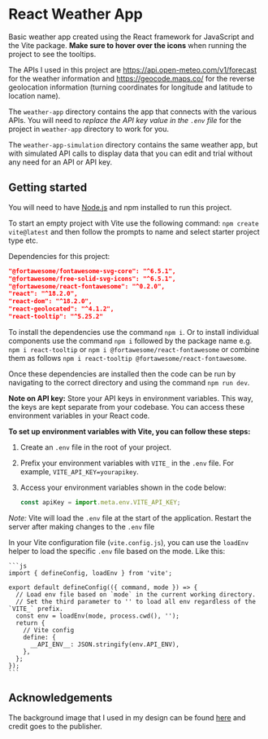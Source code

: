 # React Weather App

Basic weather app created using the React framework for JavaScript and the Vite package. **Make sure to hover over the icons** when running the project to see the tooltips.

The APIs I used in this project are https://api.open-meteo.com/v1/forecast for the weather information and https://geocode.maps.co/ for the reverse geolocation information (turning coordinates for longitude and latitude to location name).

The `weather-app` directory contains the app that connects with the various APIs. You will need to *replace the API key value in the `.env` file* for the project in `weather-app` directory to work for you.

The `weather-app-simulation` directory contains the same weather app, but with simulated API calls to display data that you can edit and trial without any need for an API or API key.

## Getting started

You will need to have [Node.js](https://nodejs.org/en/download) and npm installed to run this project.

To start an empty project with Vite use the following command: `npm create vite@latest` and then follow the prompts to name and select starter project type etc.

Dependencies for this project:

```json
"@fortawesome/fontawesome-svg-core": "^6.5.1",
"@fortawesome/free-solid-svg-icons": "^6.5.1",
"@fortawesome/react-fontawesome": "^0.2.0",
"react": "^18.2.0",
"react-dom": "^18.2.0",
"react-geolocated": "^4.1.2",
"react-tooltip": "^5.25.2"
```

To install the dependencies use the command `npm i`. Or to install individual components use the command `npm i` followed by the package name e.g. `npm i react-tooltip` or `npm i @fortawesome/react-fontawesome` or combine them as follows `npm i react-tooltip @fortawesome/react-fontawesome`.

Once these dependencies are installed then the code can be run by navigating to the correct directory and using the command `npm run dev`.

**Note on API key:** Store your API keys in environment variables. This way, the keys are kept separate from your codebase. You can access these environment variables in your React code.

**To set up environment variables with Vite, you can follow these steps:**
1. Create an `.env` file in the root of your project.
2. Prefix your environment variables with `VITE_` in the `.env` file. For example, `VITE_API_KEY=yourapikey`.
3. Access your environment variables shown in the code below:
  
    ```jsx
    const apiKey = import.meta.env.VITE_API_KEY;
    ```

*Note:* Vite will load the `.env` file at the start of the application. Restart the server after making changes to the `.env` file

In your Vite configuration file (`vite.config.js`), you can use the `loadEnv` helper to load the specific `.env` file based on the mode. Like this:

    ```js
    import { defineConfig, loadEnv } from 'vite';
    
    export default defineConfig(({ command, mode }) => {
      // Load env file based on `mode` in the current working directory.
      // Set the third parameter to '' to load all env regardless of the `VITE_` prefix.
      const env = loadEnv(mode, process.cwd(), '');
      return {
        // Vite config
        define: {
          __API_ENV__: JSON.stringify(env.API_ENV),
        },
      };
    });
    ```

## Acknowledgements

The background image that I used in my design can be found [here](https://pixabay.com/photos/clouds-nature-sky-cumulus-weather-4215608/) and credit goes to the publisher.
